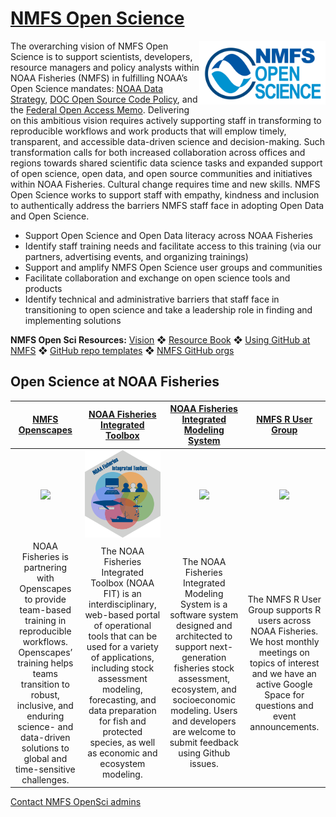 # [NMFS Open Science](https://nmfs-opensci.github.io/) 
<!-- Code to make buttons https://www.imagefu.com/create/button#%7B%22content%22:%22%3Cspan+style=%5C%22font-family:+&quot;Open+Sans&quot;,+sans-serif;+color:+rgb(0,+0,+255);+text-shadow:+rgb(51,+51,+51)+1px+1px+0px;+font-size:+17px;%5C%22%3EResources%3C/span%3E%22,%22background%22:%7B%22orientation%22:0,%22stops%22:%5B%7B%22color%22:%22#ffffffff%22,%22offset%22:0%7D,%7B%22color%22:%22#ffffffff%22,%22offset%22:50%7D,%7B%22color%22:%22#ffffffff%22,%22offset%22:100%7D%5D%7D,%22borders%22:%7B%22top%22:%7B%22color%22:%22#0000ffff%22,%22width%22:1%7D,%22right%22:%7B%22color%22:%22#0000ffff%22,%22width%22:1%7D,%22bottom%22:%7B%22color%22:%22#0000ffff%22,%22width%22:1%7D,%22left%22:%7B%22color%22:%22#0000ffff%22,%22width%22:1%7D%7D,%22corners%22:%7B%22topLeft%22:%7B%22horizontalRadius%22:5,%22verticalRadius%22:5%7D,%22topRight%22:%7B%22horizontalRadius%22:5,%22verticalRadius%22:5%7D,%22bottomRight%22:%7B%22horizontalRadius%22:5,%22verticalRadius%22:5%7D,%22bottomLeft%22:%7B%22horizontalRadius%22:5,%22verticalRadius%22:5%7D%7D,%22sizeOrPadding%22:%7B%22top%22:10,%22right%22:10,%22left%22:10,%22bottom%22:10%7D,%22shadows%22:%5B%7B%22type%22:0,%22horizontalOffset%22:0,%22verticalOffset%22:0,%22blur%22:2,%22color%22:%22#444444dd%22%7D%5D%7D -->

<img align="right" src="https://raw.githubusercontent.com/nmfs-opensci/assets/main/logo/nmfs-opensci-logo3.png" width="40%">  

The overarching vision of NMFS Open Science is to support scientists, developers, resource managers and policy analysts within NOAA Fisheries (NMFS) in fulfilling NOAA’s Open Science mandates: [NOAA Data Strategy](https://sciencecouncil.noaa.gov/Portals/0/2020%20Data%20Strategy.pdf?ver=2020-09-17-150024-997), [DOC Open Source Code Policy](https://www.commerce.gov/about/policies/source-code), and the [Federal Open Access Memo](https://www.whitehouse.gov/wp-content/uploads/2022/08/08-2022-OSTP-Public-Access-Memo.pdf).  Delivering on this ambitious vision requires actively supporting staff in transforming to reproducible workflows and work products that will emplow timely, transparent, and accessible data-driven science and decision-making. Such transformation calls for both increased collaboration across offices and regions towards shared scientific data science tasks and expanded support of open science, open data, and open source communities and initiatives within NOAA Fisheries. Cultural change requires time and new skills. NMFS Open Science works to support staff with empathy, kindness and inclusion to authentically address the barriers NMFS staff face in adopting Open Data and Open Science.

* Support Open Science and Open Data literacy across NOAA Fisheries
* Identify staff training needs and facilitate access to this training (via our partners, advertising events, and organizing trainings)
* Support and amplify NMFS Open Science user groups and communities
* Facilitate collaboration and exchange on open science tools and products
* Identify technical and administrative barriers that staff face in transitioning to open science and take a leadership role in finding and implementing solutions

**NMFS Open Sci Resources:** [Vision](https://nmfs-opensci.github.io/content/vision.html) &#10070; [Resource Book](https://nmfs-opensci.github.io/ResourceBook/) &#10070; [Using GitHub at NMFS](https://nmfs-opensci.github.io/GitHub-Guide/) &#10070; [GitHub repo templates](https://github.com/orgs/nmfs-opensci/repositories?q=&type=template&language=&sort=) &#10070; [NMFS GitHub orgs](https://nmfs-opensci.github.io/ResourceBook/content/github_in_gov.html#github-in-nmfs)


## Open Science at NOAA Fisheries

| [NMFS Openscapes](https://nmfs-openscapes.github.io) | [NOAA Fisheries Integrated Toolbox](https://noaa-fisheries-integrated-toolbox.github.io/) | [NOAA Fisheries Integrated Modeling System](https://noaa-fims.github.io/) | [NMFS R User Group](https://nmfs-opensci.github.io/NMFS-R-UG/) |
| :---: | :---: | :---: | :---: |
| <a href="https://nmfs-openscapes.github.io"><img align="center" src="https://github.com/nmfs-openscapes/.github/blob/main/profile/logo-transparent-crop.png" width="300"></a> | <a href="https://noaa-fisheries-integrated-toolbox.github.io/"><img align="center" src="https://raw.githubusercontent.com/noaa-fisheries-integrated-toolbox/FIT_graphics/main/FIT_logo/logo_pngs/FIT_logo_2022_color.png" width="125"></a> | <a href="https://noaa-fims.github.io/"><img align="center" src="https://noaa-fims.github.io/assets/img/logo.png" width="300"></a> | <a href="https://nmfs-opensci.github.io/NMFS-R-UG/"><img align="center" src="https://github.com/nmfs-opensci/.github/blob/main/logo/nmfs-r-ug-logo.png" width="300"></a> |
| NOAA Fisheries is partnering with Openscapes to provide team-based training in reproducible workflows. Openscapes’ training helps teams transition to robust, inclusive, and enduring science- and data-driven solutions to global and time-sensitive challenges. | The NOAA Fisheries Integrated Toolbox (NOAA FIT) is an interdisciplinary, web-based portal of operational tools that can be used for a variety of applications, including stock assessment modeling, forecasting, and data preparation for fish and protected species, as well as economic and ecosystem modeling. | The NOAA Fisheries Integrated Modeling System is a software system designed and architected to support next-generation fisheries stock assessment, ecosystem, and socioeconomic modeling. Users and developers are welcome to submit feedback using Github issues. | The NMFS R User Group supports R users across NOAA Fisheries. We host monthly meetings on topics of interest and we have an active Google Space for questions and event announcements. |

<!--
<a href="https://nmfs-openscapes.github.io/NMFS-R-UG/"><img align="center" src="https://github.com/nmfs-opensci/.github/blob/main/logo/nmfs-r-ug.png" height="30"></a> <a href="https://nmfs-openscapes.github.io/About/"><img align="center" src="https://github.com/nmfs-openscapes/.github/blob/main/profile/resources.png" height="30"></a> 
<a href="https://calendar.google.com/calendar/embed?src=noaa.gov_60rfn7ml9rpchl63vs4af9n018%40group.calendar.google.com&ctz=America%2FLos_Angeles"><img align="center" src="https://github.com/nmfs-openscapes/.github/blob/main/profile/calendar.png" height="30"></a> <a href="https://github.com/nmfs-openscapes/.github/wiki"><img align="center" src="https://github.com/nmfs-openscapes/.github/blob/main/profile/wiki.png" height="30"></a>
-->

[Contact NMFS OpenSci admins](https://nmfs-opensci.github.io/Contributor-Guide/)
